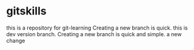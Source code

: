 # gitskills
this is a repository for git-learning
Creating a new branch is quick.
this is dev version branch.
Creating a new branch is quick and simple.
a new change